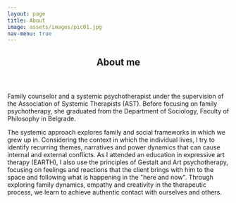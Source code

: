 ```yaml
---
layout: page
title: About
image: assets/images/pic01.jpg
nav-menu: true
---
```


<!-- Main -->
<div id="main" class="alt">

<!-- One -->
<section id="one">
	<div class="inner">
		<header class="major">
			<h1>About me</h1>
		</header>

<!-- Content -->
<p>Family counselor and a systemic psychotherapist under the supervision of the Association of Systemic Therapists (AST). Before focusing on family psychotherapy, she graduated from the Department of Sociology, Faculty of Philosophy in Belgrade.

The systemic approach explores family and social frameworks in which we grew up in. Considering the context in which the individual lives, I try to identify recurring themes, narratives and power dynamics that can cause internal and external conflicts.
As I attended an education in expressive art therapy (EARTH), I also use the principles of Gestalt and Art psychotherapy, focusing on feelings and reactions that the client brings with him to the space and following what is happening in the "here and now". Through exploring family dynamics, empathy and creativity in the therapeutic process, we learn to achieve authentic contact with ourselves and others.</p>
